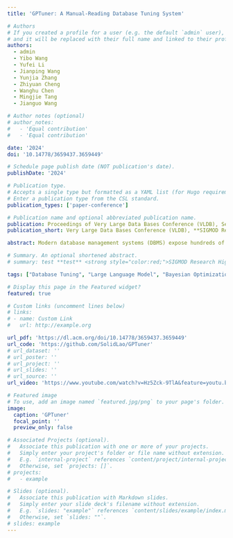 ```yaml
---
title: 'GPTuner: A Manual-Reading Database Tuning System'

# Authors
# If you created a profile for a user (e.g. the default `admin` user), write the username (folder name) here
# and it will be replaced with their full name and linked to their profile.
authors:
  - admin
  - Yibo Wang
  - Yufei Li
  - Jianping Wang
  - Yunjia Zhang
  - Zhiyuan Cheng
  - Wanghu Chen
  - Mingjie Tang
  - Jianguo Wang

# Author notes (optional)
# author_notes:
#   - 'Equal contribution'
#   - 'Equal contribution'

date: '2024'
doi: '10.14778/3659437.3659449'

# Schedule page publish date (NOT publication's date).
publishDate: '2024'

# Publication type.
# Accepts a single type but formatted as a YAML list (for Hugo requirements).
# Enter a publication type from the CSL standard.
publication_types: ['paper-conference']

# Publication name and optional abbreviated publication name.
publication: Proceedings of Very Large Data Bases Conference (VLDB), Selected as SIGMOD Research Highlight
publication_short: Very Large Data Bases Conference (VLDB), **SIGMOD Research Highilight Award**

abstract: Modern database management systems (DBMS) expose hundreds of configurable knobs to control system behaviours. Determining the appropriate values for these knobs to improve DBMS performance is a long-standing problem in the database community. As there is an increasing number of knobs to tune and each knob could be in continuous or categorical values, manual tuning becomes impractical. Recently, automatic tuning systems using machine learning methods have shown great potentials. However, existing approaches still incur significant tuning costs or only yields sub-optimal performance. This is because they either ignore the extensive domain knowledge available (e.g., DBMS manuals and forum discussions) and only rely on the runtime feedback of benchmark evaluations to guide the optimization, or they utilize the domain knowledge in a limited way. Hence, we propose GPTuner, a manual-reading database tuning system that leverages domain knowledge extensively and automatically to optimize search space and enhance the runtime feedback-based optimization process. Firstly, we develop a Large Language Model (LLM)-based pipeline to collect and refine heterogeneous knowledge, and propose a prompt ensemble algorithm to unify a structured view of the refined knowledge. Secondly, using the structured knowledge, we (1) design a workload-aware and training-free knob selection strategy, (2) develop a search space optimization technique considering the value range of each knob, and (3) propose a Coarse-to-Fine Bayesian Optimization Framework to explore the optimized space. Finally, we evaluate GPTuner under different benchmarks (TPC-C and TPC-H), metrics (throughput and latency) as well as DBMS (PostgreSQL and MySQL). Compared to the state-of-the-art approaches, GPTuner identifies better configurations in **16x** less time on average. Moreover, GPTuner achieves up to **30%** performance improvement (higher throughput or lower latency) over the **best-performing** alternative.

# Summary. An optional shortened abstract.
# summary: test **test** <strong style="color:red;">SIGMOD Research Highilight Award 2025!</strong>

tags: ["Database Tuning", "Large Language Model", "Bayesian Optimization"]

# Display this page in the Featured widget?
featured: true

# Custom links (uncomment lines below)
# links:
# - name: Custom Link
#   url: http://example.org

url_pdf: 'https://dl.acm.org/doi/10.14778/3659437.3659449'
url_code: 'https://github.com/SolidLao/GPTuner'
# url_dataset: ''
# url_poster: ''
# url_project: ''
# url_slides: ''
# url_source: ''
url_video: 'https://www.youtube.com/watch?v=Hz5Zck-9TlA&feature=youtu.be'

# Featured image
# To use, add an image named `featured.jpg/png` to your page's folder.
image:
  caption: 'GPTuner'
  focal_point: ''
  preview_only: false

# Associated Projects (optional).
#   Associate this publication with one or more of your projects.
#   Simply enter your project's folder or file name without extension.
#   E.g. `internal-project` references `content/project/internal-project/index.md`.
#   Otherwise, set `projects: []`.
# projects:
#   - example

# Slides (optional).
#   Associate this publication with Markdown slides.
#   Simply enter your slide deck's filename without extension.
#   E.g. `slides: "example"` references `content/slides/example/index.md`.
#   Otherwise, set `slides: ""`.
# slides: example
---
```


<!-- {{% callout note %}}
Click the _Cite_ button above to demo the feature to enable visitors to import publication metadata into their reference management software.
{{% /callout %}}

{{% callout note %}}
Create your slides in Markdown - click the _Slides_ button to check out the example.
{{% /callout %}} -->

<!-- Add the publication's **full text** or **supplementary notes** here. You can use rich formatting such as including [code, math, and images](https://docs.hugoblox.com/content/writing-markdown-latex/). -->

